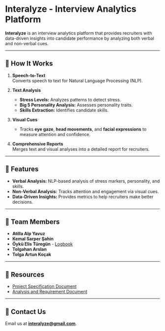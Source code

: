 # Interalyze - Interview Analytics Platform

**Interalyze** is an interview analytics platform that provides recruiters with data-driven insights into candidate performance by analyzing both verbal and non-verbal cues.

---

## 🚀 **How It Works**

1. **Speech-to-Text**  
   Converts speech to text for Natural Language Processing (NLP).  

2. **Text Analysis**  
   - **Stress Levels:** Analyzes patterns to detect stress.  
   - **Big 5 Personality Analysis:** Assesses personality traits.  
   - **Skills Extraction:** Identifies candidate skills.  

3. **Visual Cues**  
   - Tracks **eye gaze**, **head movements**, and **facial expressions** to measure attention and confidence.  

4. **Comprehensive Reports**  
   Merges text and visual analyses into a detailed report for recruiters.  

---

## 🌟 **Features**

- **Verbal Analysis:** NLP-based analysis of stress markers, personality, and skills.  
- **Non-Verbal Analysis:** Tracks attention and engagement via visual cues.  
- **Data-Driven Insights:** Provides metrics to help recruiters make better decisions.  

---

## 📂 **Team Members**

- **Atilla Alp Yavuz**  
- **Kemal Sarper Şahin**  
- **Öykü Elis Türegün** - [Logbook](https://docs.google.com/document/d/1VMpCszfQ8tbjRZJJ_wbWMVnX90_HpGg-jRi-Ecivehw/edit?usp=sharing)  
- **Tolgahan Arslan**  
- **Tolga Artun Koçak**  

---

## 📄 **Resources**

- [Project Specification Document](https://docs.google.com/document/d/1lrhFkCBxjO0eyjGREgX2m-HVeP1crzlr/edit?usp=drive_link&ouid=110817569510858297386&rtpof=true&sd=true)  
- [Analysis and Requirement Document](https://docs.google.com/document/d/1ZlHLuBVzbL5Km3kmlUMWoiQv-1ZglFfBQuNJ5vKonfE/edit?tab=t.0)  

---

## 📧 **Contact Us**

Email us at **[interalyze@gmail.com](mailto:interalyze@gmail.com)**.  
